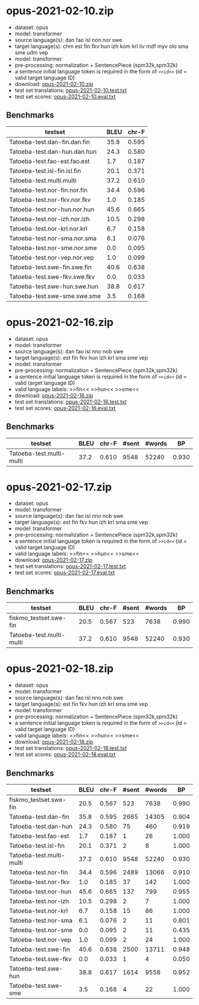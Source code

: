 # opus-2021-02-10.zip

* dataset: opus
* model: transformer
* source language(s): dan fao isl non nor swe
* target language(s): chm est fin fkv hun izh kom krl liv mdf myv olo sma sme udm vep
* model: transformer
* pre-processing: normalization + SentencePiece (spm32k,spm32k)
* a sentence initial language token is required in the form of `>>id<<` (id = valid target language ID)
* download: [opus-2021-02-10.zip](https://object.pouta.csc.fi/Tatoeba-MT-models/gmq-fiu/opus-2021-02-10.zip)
* test set translations: [opus-2021-02-10.test.txt](https://object.pouta.csc.fi/Tatoeba-MT-models/gmq-fiu/opus-2021-02-10.test.txt)
* test set scores: [opus-2021-02-10.eval.txt](https://object.pouta.csc.fi/Tatoeba-MT-models/gmq-fiu/opus-2021-02-10.eval.txt)

## Benchmarks

| testset               | BLEU  | chr-F |
|-----------------------|-------|-------|
| Tatoeba-test.dan-fin.dan.fin 	| 35.8 	| 0.595 |
| Tatoeba-test.dan-hun.dan.hun 	| 24.3 	| 0.580 |
| Tatoeba-test.fao-est.fao.est 	| 1.7 	| 0.187 |
| Tatoeba-test.isl-fin.isl.fin 	| 20.1 	| 0.371 |
| Tatoeba-test.multi.multi 	| 37.2 	| 0.610 |
| Tatoeba-test.nor-fin.nor.fin 	| 34.4 	| 0.596 |
| Tatoeba-test.nor-fkv.nor.fkv 	| 1.0 	| 0.185 |
| Tatoeba-test.nor-hun.nor.hun 	| 45.6 	| 0.665 |
| Tatoeba-test.nor-izh.nor.izh 	| 10.5 	| 0.298 |
| Tatoeba-test.nor-krl.nor.krl 	| 6.7 	| 0.158 |
| Tatoeba-test.nor-sma.nor.sma 	| 6.1 	| 0.076 |
| Tatoeba-test.nor-sme.nor.sme 	| 0.0 	| 0.095 |
| Tatoeba-test.nor-vep.nor.vep 	| 1.0 	| 0.099 |
| Tatoeba-test.swe-fin.swe.fin 	| 40.6 	| 0.638 |
| Tatoeba-test.swe-fkv.swe.fkv 	| 0.0 	| 0.033 |
| Tatoeba-test.swe-hun.swe.hun 	| 38.8 	| 0.617 |
| Tatoeba-test.swe-sme.swe.sme 	| 3.5 	| 0.168 |

# opus-2021-02-16.zip

* dataset: opus
* model: transformer
* source language(s): dan fao isl nno nob swe
* target language(s): est fin fkv hun izh krl sma sme vep
* model: transformer
* pre-processing: normalization + SentencePiece (spm32k,spm32k)
* a sentence initial language token is required in the form of `>>id<<` (id = valid target language ID)
* valid language labels: >>fin<< >>hun<< >>sme<<
* download: [opus-2021-02-16.zip](https://object.pouta.csc.fi/Tatoeba-MT-models/gmq-fiu/opus-2021-02-16.zip)
* test set translations: [opus-2021-02-16.test.txt](https://object.pouta.csc.fi/Tatoeba-MT-models/gmq-fiu/opus-2021-02-16.test.txt)
* test set scores: [opus-2021-02-16.eval.txt](https://object.pouta.csc.fi/Tatoeba-MT-models/gmq-fiu/opus-2021-02-16.eval.txt)

## Benchmarks

| testset | BLEU  | chr-F | #sent | #words | BP |
|---------|-------|-------|-------|--------|----|
| Tatoeba-test.multi-multi 	| 37.2 	| 0.610 	| 9548 	| 52240 	| 0.930 |

# opus-2021-02-17.zip

* dataset: opus
* model: transformer
* source language(s): dan fao isl nno nob swe
* target language(s): est fin fkv hun izh krl sma sme vep
* model: transformer
* pre-processing: normalization + SentencePiece (spm32k,spm32k)
* a sentence initial language token is required in the form of `>>id<<` (id = valid target language ID)
* valid language labels: >>fin<< >>hun<< >>sme<<
* download: [opus-2021-02-17.zip](https://object.pouta.csc.fi/Tatoeba-MT-models/gmq-fiu/opus-2021-02-17.zip)
* test set translations: [opus-2021-02-17.test.txt](https://object.pouta.csc.fi/Tatoeba-MT-models/gmq-fiu/opus-2021-02-17.test.txt)
* test set scores: [opus-2021-02-17.eval.txt](https://object.pouta.csc.fi/Tatoeba-MT-models/gmq-fiu/opus-2021-02-17.eval.txt)

## Benchmarks

| testset | BLEU  | chr-F | #sent | #words | BP |
|---------|-------|-------|-------|--------|----|
| fiskmo_testset.swe-fin 	| 20.5 	| 0.567 	| 523 	| 7638 	| 0.990 |
| Tatoeba-test.multi-multi 	| 37.2 	| 0.610 	| 9548 	| 52240 	| 0.930 |

# opus-2021-02-18.zip

* dataset: opus
* model: transformer
* source language(s): dan fao isl nno nob swe
* target language(s): est fin fkv hun izh krl sma sme vep
* model: transformer
* pre-processing: normalization + SentencePiece (spm32k,spm32k)
* a sentence initial language token is required in the form of `>>id<<` (id = valid target language ID)
* valid language labels: >>fin<< >>hun<< >>sme<<
* download: [opus-2021-02-18.zip](https://object.pouta.csc.fi/Tatoeba-MT-models/gmq-fiu/opus-2021-02-18.zip)
* test set translations: [opus-2021-02-18.test.txt](https://object.pouta.csc.fi/Tatoeba-MT-models/gmq-fiu/opus-2021-02-18.test.txt)
* test set scores: [opus-2021-02-18.eval.txt](https://object.pouta.csc.fi/Tatoeba-MT-models/gmq-fiu/opus-2021-02-18.eval.txt)

## Benchmarks

| testset | BLEU  | chr-F | #sent | #words | BP |
|---------|-------|-------|-------|--------|----|
| fiskmo_testset.swe-fin 	| 20.5 	| 0.567 	| 523 	| 7638 	| 0.990 |
| Tatoeba-test.dan-fin 	| 35.8 	| 0.595 	| 2665 	| 14305 	| 0.904 |
| Tatoeba-test.dan-hun 	| 24.3 	| 0.580 	| 75 	| 460 	| 0.919 |
| Tatoeba-test.fao-est 	| 1.7 	| 0.187 	| 1 	| 26 	| 1.000 |
| Tatoeba-test.isl-fin 	| 20.1 	| 0.371 	| 2 	| 8 	| 1.000 |
| Tatoeba-test.multi-multi 	| 37.2 	| 0.610 	| 9548 	| 52240 	| 0.930 |
| Tatoeba-test.nor-fin 	| 34.4 	| 0.596 	| 2489 	| 13066 	| 0.910 |
| Tatoeba-test.nor-fkv 	| 1.0 	| 0.185 	| 37 	| 142 	| 1.000 |
| Tatoeba-test.nor-hun 	| 45.6 	| 0.665 	| 137 	| 799 	| 0.955 |
| Tatoeba-test.nor-izh 	| 10.5 	| 0.298 	| 2 	| 7 	| 1.000 |
| Tatoeba-test.nor-krl 	| 6.7 	| 0.158 	| 15 	| 86 	| 1.000 |
| Tatoeba-test.nor-sma 	| 6.1 	| 0.076 	| 2 	| 11 	| 0.801 |
| Tatoeba-test.nor-sme 	| 0.0 	| 0.095 	| 2 	| 11 	| 0.435 |
| Tatoeba-test.nor-vep 	| 1.0 	| 0.099 	| 2 	| 24 	| 1.000 |
| Tatoeba-test.swe-fin 	| 40.6 	| 0.638 	| 2500 	| 13711 	| 0.948 |
| Tatoeba-test.swe-fkv 	| 0.0 	| 0.033 	| 1 	| 4 	| 0.050 |
| Tatoeba-test.swe-hun 	| 38.8 	| 0.617 	| 1614 	| 9558 	| 0.952 |
| Tatoeba-test.swe-sme 	| 3.5 	| 0.168 	| 4 	| 22 	| 1.000 |

